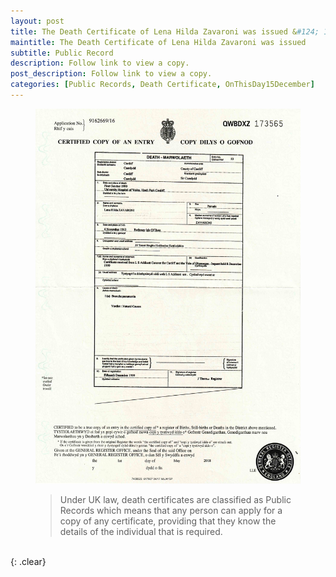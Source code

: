 ```yaml
---
layout: post
title: The Death Certificate of Lena Hilda Zavaroni was issued &#124; 15 December 1999
maintitle: The Death Certificate of Lena Hilda Zavaroni was issued
subtitle: Public Record
description: Follow link to view a copy.
post_description: Follow link to view a copy.
categories: [Public Records, Death Certificate, OnThisDay15December]
---
```


<figure class="fig3">
<a href="/assets/images/public-records/1999-10-01-lena-zavaroni-death-certificate-front.jpg"><img src="/assets/images/public-records/1999-10-01-lena-zavaroni-death-certificate-front.jpg" class="full-width zoom-in"></a>
<figcaption>
<blockquote>Under UK law, death certificates are classified as Public Records which means that any person can apply for a copy of any certificate, providing that they know the details of the individual that is required.</blockquote>
</figcaption>
</figure>

<br />{: .clear}

